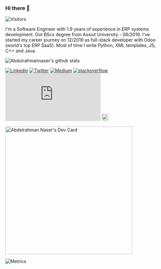 ### Hi there 👋 

 ![Visitors](https://hitcounter.pythonanywhere.com/count/tag.svg?url=https://github.com/Abdulrahmannaser)

I'm a Software Engineer with 1.9 years of experience in ERP systems development. Got BScs degree from Assiut University - 06/2019. I've started my career journey on 12/2019 as full-stack developer with Odoo (world's top ERP SaaS).
Most of time I write Python, XML templates, JS, C++ and Java.

<!--<p align="center">
<img src="https://dustycloud.org/etc/images/blog/terminal-phase-prototype.gif" >
</p>-->

![Abdulrahmannaser's github stats](https://github-readme-stats.vercel.app/api?username=Abdulrahmannaser&show_icons=true&hide_border=true)

[![Linkedin](https://img.shields.io/badge/-Abdelrahman&nbsp;Naser-blue?style=social&logo=Linkedin&logoColor=blue&link=https://www.linkedin.com/in/abdelrahman-naser-00b45b110)](https://www.linkedin.com/in/abdelrahman-naser-00b45b110)
[![Twitter](https://img.shields.io/twitter/follow/AN4553R?style=social)](https://twitter.com/intent/follow?screen_name=AN4553R)
[![Medium](https://img.shields.io/badge/-@AN4553R-03a57a?style=social&labelColor=black&logo=Medium&link=https://an4553r.medium.com)](https://an4553r.medium.com)
[![stackoverflow](https://img.shields.io/badge/-Abdelrahman-03a57a?style=social&labelColor=black&logo=stackoverflow&link=https://stackoverflow.com/users/9554905/abd-el-rahman-naser)](https://stackoverflow.com/users/9554905/abd-el-rahman-naser)
[![Gmail](https://img.shields.io/badge/-Send&nbsp;Mail-c14438?style=social&logo=Gmail&logoColor=red&link=mailto:abdoblue0@gmail.com)](mailto:abdoblue0@gmail.com)
<a href="https://dev.to/abdulrahmannaser">
  <img src="https://d2fltix0v2e0sb.cloudfront.net/dev-badge.svg" alt="Abdelrahman Naser's DEV Community Profile" height="23" width="23">
</a>

<a href="https://app.daily.dev/AN4553R"><img src="https://api.daily.dev/devcards/2689f96f2b6c4fb3aded6885a468d3f9.png?r=juj" width="400" alt="Abdelrahman Naser's Dev Card"/></a>

![Metrics](https://metrics.lecoq.io/abdulrahmannaser?template=classic&repositories.forks=true&base.metadata=0&achievements=1&languages=1&languages.ignored=html%2C%20CSS%2C%20EJS%2C%20Jupyter%20notebook%2C%20Makefile%2C%20PHP%2C%20XSLT%2C%20C%2C%20Shell%2C%20Mako%2C%20Hack&languages.limit=8&languages.colors=github&languages.threshold=0%25&achievements.threshold=C&achievements.secrets=true&achievements.limit=15&config.timezone=Africa%2FCairo)
